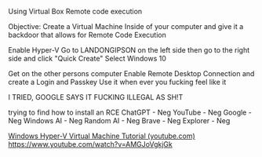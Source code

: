 Using Virtual Box
Remote code execution   

Objective: Create a Virtual Machine Inside of your computer and give it a backdoor that allows for Remote Code Execution

Enable Hyper-V
Go to LANDONGIPSON on the left side
then go to the right side and click "Quick Create"
Select Windows 10

Get on the other persons computer
Enable Remote Desktop Connection and create a Login and Passkey
Use it when ever you fucking feel like it

I TRIED, GOOGLE SAYS IT FUCKING ILLEGAL AS SH!T

trying to find how to install an RCE
ChatGPT - Neg
YouTube - Neg
Google - Neg
Windows AI - Neg
Random AI - Neg
Brave - Neg
Explorer - Neg



[Windows Hyper-V Virtual Machine Tutorial (youtube.com)](https://www.youtube.com/watch?v=3I64TeJ4iNI&t=5s)
https://www.youtube.com/watch?v=AMGJoVgkjGk